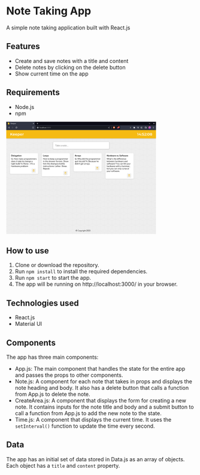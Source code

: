 # Note Taking App
A simple note taking application built with React.js

## Features
- Create and save notes with a title and content
- Delete notes by clicking on the delete button
- Show current time on the app

## Requirements
- Node.js
- npm

<img src="./public/Screenshot1.png" width="400" alt="screenshot1"/>

## How to use
1. Clone or download the repository.
2. Run `npm install` to install the required dependencies.
3. Run `npm start` to start the app.
4. The app will be running on http://localhost:3000/ in your browser.

## Technologies used
- React.js
- Material UI

## Components
The app has three main components:


- App.js: The main component that handles the state for the entire app and passes the props to other components.
- Note.js: A component for each note that takes in props and displays the note heading and body. It also has a delete button that calls a function from App.js to delete the note.
- CreateArea.js: A component that displays the form for creating a new note. It contains inputs for the note title and body and a submit button to call a function from App.js to add the new note to the state.
- Time.js: A component that displays the current time. It uses the `setInterval()` function to update the time every second.

## Data
The app has an initial set of data stored in Data.js as an array of objects. Each object has a `title` and `content` property.

